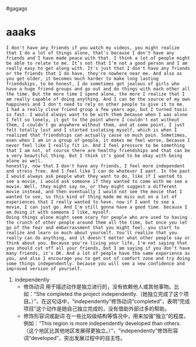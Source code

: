 #gagags
# aaaks
	I don't have any friends if you watch my videos, you might realize that I do a lot of things alone, that's because I don't have any friends and I have made peace with that. I think a lot of people might be able to relate to me. It’s not that I’m not a good person and I am really easy to get along with. It's just that I don't have any friends or the friends that I do have, they're nowhere near me. And also as you get older, it becomes much harder to make long lasting friendships, to be honest, I do sometimes get jealous of girls who have a huge friend groups and go out and do things with each other all the time. But the more time I spend alone, the more I realize that I am really capable of doing anything. And I can be the source of my own happiness and I don't need to rely on other people to give it to me.
	I had a really close friend group a few years ago, but I turned toxic so fast. I would always want to be with them because when I was alone I felt so lonely, it got to the point where I couldn't eat without them, I couldn't go anywhere without them, and at some point, I just felt totally lost and I started isolating myself, which is when I realized that friendships can actually cause so much pain. Sometimes, even when I am in a group of people, it makes me feel worse, because I never feel like I really fit in. And I feel pressure to be something that I am not, of course there are healthy friendships and that can be a very beautiful thing. But I think it's good to be okay with being alone as well.
	honestly, now that I don't have any friends, I feel more independent and stress free. And I feel like I can do whatever I want. In the past I would always ask people what they want to do, like if I wanted to see a movie, i would ask someone if they wanted to come with me see a movie. Well, they might say no, or they might suggest a different movie instead, and then eventually I would not see the movie that I wanted to see, so this kind of thing made me miss out on a lot of experiences that I really wanted to have. now if I want to see a movie, I can just go. And I'm still gonna have a good time. because I am doing it with someone I like, myself.
	Doing things alone might seem scary for people who are used to having the crunch of other people around them all the time, but once you let go of the fear and embarrassment that you might feel. you start to realize and learn so much about yourself. You'll realize that you really can do anything, and it doesn't matter what other people say or think about you. Because you're living your life, I'm not saying that you should cut off all your friends, but I am saying if you don't have many friends, it's OK. And a lot of people have the same experience as you, and also I encourage you to get out of comfort zone and try doing some things independently. because you will see a new confidence and improved version of yourself. 

1. independently
   * 修饰动词
     用于描述动作是独立进行的，没有依赖他人或其他事物。比如：“She completed the project independently.（她独立完成了这个项目。）”，在这句话中，“independently”修饰动词“completed”，表明“完成项目”这个动作是她自己独立完成的，没有借助外部过多的帮助。
   * 修饰形容词或副词
     在一些比较级结构等情况中，用来加强“独立”的程度。例如：“This region is more independently developed than others.（这个地区比其他地区发展得更独立。）”，“independently”修饰形容词“developed”，突出发展过程中的自主性。
   
   
